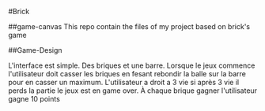 #Brick

##game-canvas
This repo contain the files of my project based on brick's game

##Game-Design

L'interface est simple. Des briques et une barre. Lorsque le jeux commence l'utilisateur doit casser les briques en fesant rebondir la balle sur la barre pour en casser un maximum. L'utilisateur a droit a 3 vie si après 3 vie il perds la partie le jeux est en game over. À chaque brique gagner l'utilisateur gagne 10 points